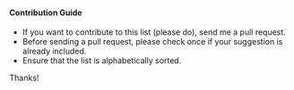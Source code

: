 #### Contribution Guide

- If you want to contribute to this list (please do), send me a pull request. 
- Before sending a pull request, please check once if your suggestion is already included.
- Ensure that the list is alphabetically sorted.

Thanks!
